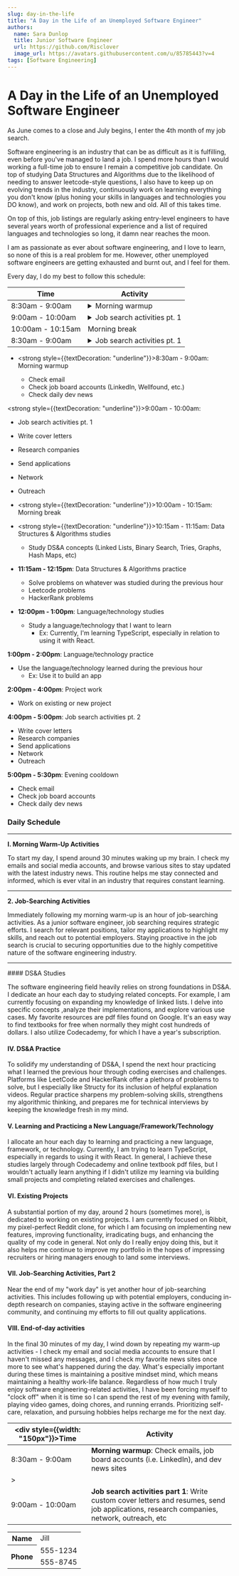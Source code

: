 ```yaml
---
slug: day-in-the-life
title: "A Day in the Life of an Unemployed Software Engineer"
authors:
  name: Sara Dunlop
  title: Junior Software Engineer
  url: https://github.com/Risclover
  image_url: https://avatars.githubusercontent.com/u/85785443?v=4
tags: [Software Engineering]
---
```


# A Day in the Life of an Unemployed Software Engineer

As June comes to a close and July begins, I enter the 4th month of my job search.

Software engineering is an industry that can be as difficult as it is fulfilling, even before you've managed to land a job. I spend more hours than I would working a full-time job to ensure I remain a competitive job candidate. On top of studying Data Structures and Algorithms due to the likelihood of needing to answer leetcode-style questions, I also have to keep up on evolving trends in the industry, continuously work on learning everything you don't know (plus honing your skills in languages and technologies you DO know), and work on projects, both new and old. All of this takes time.

On top of this, job listings are regularly asking entry-level engineers to have several years worth of professional experience and a list of required languages and technologies so long, it damn near reaches the moon.

I am as passionate as ever about software engineering, and I love to learn, so none of this is a real problem for me. However, other unemployed software engineers are getting exhausted and burnt out, and I feel for them.

Every day, I do my best to follow this schedule:

<table>
  <thead>
    <tr>
      <th>Time</th>
      <th>Activity</th>
    </tr>
  </thead>
  <tbody>
    <tr>
      <td>8:30am - 9:00am</td>
      <td>
        <details>
          <summary>Morning warmup</summary>
          <div>

- Check email
- Check job board accounts (LinkedIn, Wellfound, etc.)
- Check daily dev news

</div>
</details>
</td>
</tr>
    <tr>
      <td>9:00am - 10:00am</td>
      <td>
        <details>
          <summary>Job search activities pt. 1</summary>
          <div>

- Write cover letters
- Research companies
- Send applications
- Network
- Outreach

</div>
</details>
</td>
</tr>
    <tr>
      <td>10:00am - 10:15am</td>
      <td>
        Morning break
</td>
</tr>
</tr>
    <tr>
      <td>8:30am - 9:00am</td>
      <td>
        <details>
          <summary>Job search activities pt. 1</summary>
          <div>

- Write cover letters
- Research companies
- Send applications
- Network
- Outreach

</div>
</details>
</td>
</tr>

</tbody>

  </table>

- <strong style={{textDecoration: "underline"}}>8:30am - 9:00am</strong>: Morning warmup

  - Check email
  - Check job board accounts (LinkedIn, Wellfound, etc.)
  - Check daily dev news

<strong style={{textDecoration: "underline"}}>9:00am - 10:00am</strong>:

- Job search activities pt. 1

- Write cover letters
- Research companies
- Send applications
- Network
- Outreach

- <strong style={{textDecoration: "underline"}}>10:00am - 10:15am</strong>: Morning break

- <strong style={{textDecoration: "underline"}}>10:15am - 11:15am</strong>: Data Structures & Algorithms studies

  - Study DS&A concepts (Linked Lists, Binary Search, Tries, Graphs, Hash Maps, etc)

- <strong>11:15am - 12:15pm</strong>: Data Structures & Algorithms practice

  - Solve problems on whatever was studied during the previous hour
  - Leetcode problems
  - HackerRank problems

- <strong>12:00pm - 1:00pm</strong>: Language/technology studies

  - Study a language/technology that I want to learn
    - Ex: Currently, I'm learning TypeScript, especially in relation to using it with React.

<strong>1:00pm - 2:00pm</strong>: Language/technology practice

- Use the language/technology learned during the previous hour
  - Ex: Use it to build an app

<strong>2:00pm - 4:00pm</strong>: Project work

- Work on existing or new project

<strong>4:00pm - 5:00pm</strong>: Job search activities pt. 2

- Write cover letters
- Research companies
- Send applications
- Network
- Outreach

<strong>5:00pm - 5:30pm</strong>: Evening cooldown

- Check email
- Check job board accounts
- Check daily dev news

### Daily Schedule

<hr />
<b>I. Morning Warm-Up Activities</b>

To start my day, I spend around 30 minutes waking up my brain. I check my emails and social media accounts, and browse various sites to stay updated with the latest industry news. This routine helps me stay connected and informed, which is ever vital in an industry that requires constant learning.

<hr />
<b>2. Job-Searching Activities</b>

Immediately following my morning warm-up is an hour of job-searching activities. As a junior software engineer, job searching requires strategic efforts. I search for relevant positions, tailor my applications to highlight my skills, and reach out to potential employers. Staying proactive in the job search is crucial to securing opportunities due to the highly competitive nature of the software engineering industry.

<hr />
#### DS&A Studies

The software engineering field heavily relies on strong foundations in DS&A. I dedicate an hour each day to studying related concepts. For example, I am currently focusing on expanding my knowledge of linked lists. I delve into specific concepts ,analyze their implementations, and explore various use cases. My favorite resources are pdf files found on Google. It's an easy way to find textbooks for free when normally they might cost hundreds of dollars. I also utilize Codecademy, for which I have a year's subscription.

#### IV. DS&A Practice

To solidify my understanding of DS&A, I spend the next hour practicing what I learned the previous hour through coding exercises and challenges. Platforms like LeetCode and HackerRank offer a plethora of problems to solve, but I especially like Structy for its inclusion of helpful explanation videos. Regular practice sharpens my problem-solving skills, strengthens my algorithmic thinking, and prepares me for technical interviews by keeping the knowledge fresh in my mind.

#### V. Learning and Practicing a New Language/Framework/Technology

I allocate an hour each day to learning and practicing a new language, framework, or technology. Currently, I am trying to learn TypeScript, especially in regards to using it with React. In general, I achieve these studies largely through Codecademy and online textbook pdf files, but I wouldn't actually learn anything if I didn't utilize my learning via building small projects and completing related exercises and challenges.

#### VI. Existing Projects

A substantial portion of my day, around 2 hours (sometimes more), is dedicated to working on existing projects. I am currently focused on Ribbit, my pixel-perfect Reddit clone, for which I am focusing on implementing new features, improving functionality, irradicating bugs, and enhancing the quality of my code in general. Not only do I really enjoy doing this, but it also helps me continue to improve my portfolio in the hopes of impressing recruiters or hiring managers enough to land some interviews.

#### VII. Job-Searching Activities, Part 2

Near the end of my "work day" is yet another hour of job-searching activities. This includes following up with potential employers, conducing in-depth research on companies, staying active in the software engineering community, and continuing my efforts to fill out quality applications.

#### VIII. End-of-day activities

In the final 30 minutes of my day, I wind down by repeating my warm-up activities - I check my email and social media accounts to ensure that I haven't missed any messages, and I check my favorite news sites once more to see what's happened during the day. What's especially important during these times is maintaining a positive mindset mind, which means maintaining a healthy work-life balance. Regardless of how much I truly enjoy software engineering-related activities, I have been forcing myself to "clock off" when it is time so I can spend the rest of my evening with family, playing video games, doing chores, and running errands. Prioritizing self-care, relaxation, and pursuing hobbies helps recharge me for the next day.

| <div style={{width: "150px"}}>Time</div> | Activity                                                                                                                                                 |
| ---------------------------------------- | -------------------------------------------------------------------------------------------------------------------------------------------------------- |
| 8:30am - 9:00am                          | <strong>Morning warmup</strong>: Check emails, job board accounts (i.e. LinkedIn), and dev news sites                                                    |
| >                                        |                                                                                                                                                          |
| 9:00am - 10:00am                         | <strong>Job search activities part 1</strong>: Write custom cover letters and resumes, send job applications, research companies, network, outreach, etc |

<table>
<tr>
    <th>Name</th>
    <td>Jill</td>
  </tr>
  <tr>
    <th rowspan="2">Phone</th>
    <td>555-1234</td>
  </tr>
  <tr>
    <td>555-8745</td>
  </tr>
</table>
